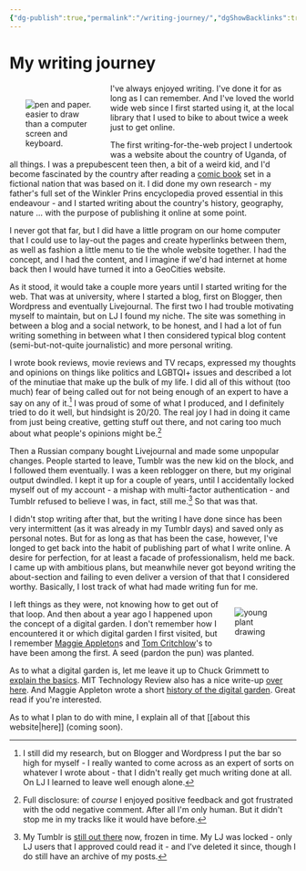 ```yaml
---
{"dg-publish":true,"permalink":"/writing-journey/","dgShowBacklinks":true}
---
```



# My writing journey
<div style="width: 24%; float: left; margin: 1em 2em 0 2em;">
<p><img src="https://filedn.eu/lk3agvt89YPVfVtjPtpWrdX/writing.jpg" alt="pen and paper. easier to draw than a computer screen and keyboard." /></p>
</div>
I've always enjoyed writing. I've done it for as long as I can remember. And I've loved the world wide web since I first started using it, at the local library that I used to bike to about twice a week just to get online.

The first writing-for-the-web project I undertook was a website about the country of Uganda, of all things. I was a prepubescent teen then, a bit of a weird kid, and I'd become fascinated by the country after reading a [comic book](https://nl.wikipedia.org/wiki/De_dorpstiran_van_Boeloe_Boeloe) set in a fictional nation that was based on it. I did done my own research - my father's full set of the Winkler Prins encyclopedia proved essential in this endeavour - and I started writing about the country's history, geography, nature ... with the purpose of publishing it online at some point. 

I never got that far, but I did have a little program on our home computer that I could use to lay-out the pages and create hyperlinks between them, as well as fashion a little menu to tie the whole website together. I had the concept, and I had the content, and I imagine if we'd had internet at home back then I would have turned it into a GeoCities website.

As it stood, it would take a couple more years until I started writing for the web. That was at university, where I started a blog, first on Blogger, then Wordpress and eventually Livejournal. The first two I had trouble motivating myself to maintain, but on LJ I found my niche. The site was something in between a blog and a social network, to be honest, and I had a lot of fun writing something in between what I then considered typical blog content (semi-but-not-quite journalistic) and more personal writing.

I wrote book reviews, movie reviews and TV recaps, expressed my thoughts and opinions on things like politics and LGBTQI+ issues and described a lot of the minutiae that make up the bulk of my life. I did all of this without (too much) fear of being called out for not being enough of an expert to have a say on any of it.[^1] I was proud of some of what I produced, and I definitely tried to do it well, but hindsight is 20/20. The real joy I had in doing it came from just being creative, getting stuff out there, and not caring too much about what people's opinions might be.[^2]

Then a Russian company bought Livejournal and made some unpopular changes. People started to leave, Tumblr was the new kid on the block, and I followed them eventually. I was a keen reblogger on there, but my original output dwindled. I kept it up for a couple of years, until I accidentally locked myself out of my account - a mishap with multi-factor authentication - and Tumblr refused to believe I was, in fact, still me.[^3] So that was that.

I didn't stop writing after that, but the writing I have done since has been very intermittent (as it was already in my Tumblr days) and saved only as personal notes. But for as long as that has been the case, however, I've longed to get back into the habit of publishing part of what I write online. A desire for perfection, for at least a facade of professionalism, held me back. I came up with ambitious plans, but meanwhile never got beyond writing the about-section and failing to even deliver a version of that that I considered worthy. Basically, I lost track of what had made writing fun for me.

<div style="width: 16%; float: right; margin: 0 2em;">
<p><img src="https://filedn.eu/lk3agvt89YPVfVtjPtpWrdX/plant.jpg" alt="young plant drawing" /></p>
</div>

I left things as they were, not knowing how to get out of that loop. And then about a year ago I happened upon the concept of a digital garden. I don't remember how I encountered it or which digital garden I first visited, but I remember [Maggie Appleton](https://maggieappleton.com/)s and [Tom Critchlow](https://tomcritchlow.com/wiki/)'s to have been among the first. A seed (pardon the pun) was planted.

As to what a digital garden is, let me leave it up to Chuck Grimmett to [explain the basics](https://cagrimmett.com/notes/2020/11/08/what-are-digital-gardens/). MIT Technology Review also has a nice write-up [over here](https://www.technologyreview.com/2020/09/03/1007716/digital-gardens-let-you-cultivate-your-own-little-bit-of-the-internet/). And Maggie Appleton wrote a short [history of the digital garden](https://maggieappleton.com/garden-history). Great read if you're interested.

As to what I plan to do with mine, I explain all of that [[about this website\|here]] (coming soon).

[^1]: I still did my research, but on Blogger and Wordpress I put the bar so high for myself - I really wanted to come across as an expert of sorts on whatever I wrote about - that I didn't really get much writing done at all. On LJ I learned to leave well enough alone.
[^2]: Full disclosure: of *course* I enjoyed positive feedback and got frustrated with the odd negative comment. After all I'm only human. But it didn't stop me in my tracks like it would have before.
[^3]: My Tumblr is [still out there](https://mrhappyboots.tumblr.com/) now, frozen in time. My LJ was locked - only LJ users that I approved could read it - and I've deleted it since, though I do still have an archive of my posts.